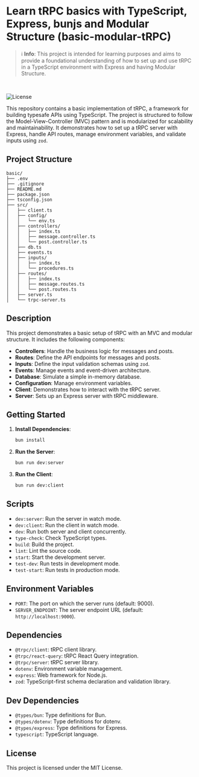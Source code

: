 # Learn tRPC basics with TypeScript, Express, bunjs and Modular Structure (basic-modular-tRPC)

> ℹ️ **Info**: This project is intended for learning purposes and aims to provide a foundational understanding of how to set up and use tRPC in a TypeScript environment with Express and having Modular Structure.

<br/>

![License](https://img.shields.io/github/license/Naereen/StrapDown.js.svg)

This repository contains a basic implementation of tRPC, a framework for building typesafe APIs using TypeScript. The project is structured to follow the Model-View-Controller (MVC) pattern and is modularized for scalability and maintainability. It demonstrates how to set up a tRPC server with Express, handle API routes, manage environment variables, and validate inputs using `zod`.

## Project Structure

```
basic/
├── .env
├── .gitignore
├── README.md
├── package.json
├── tsconfig.json
├── src/
│   ├── client.ts
│   ├── config/
│   │   └── env.ts
│   ├── controllers/
│   │   ├── index.ts
│   │   ├── message.controller.ts
│   │   └── post.controller.ts
│   ├── db.ts
│   ├── events.ts
│   ├── inputs/
│   │   ├── index.ts
│   │   └── procedures.ts
│   ├── routes/
│   │   ├── index.ts
│   │   ├── message.routes.ts
│   │   └── post.routes.ts
│   ├── server.ts
│   └── trpc-server.ts
```

## Description

This project demonstrates a basic setup of tRPC with an MVC and modular structure. It includes the following components:

- **Controllers**: Handle the business logic for messages and posts.
- **Routes**: Define the API endpoints for messages and posts.
- **Inputs**: Define the input validation schemas using `zod`.
- **Events**: Manage events and event-driven architecture.
- **Database**: Simulate a simple in-memory database.
- **Configuration**: Manage environment variables.
- **Client**: Demonstrates how to interact with the tRPC server.
- **Server**: Sets up an Express server with tRPC middleware.

## Getting Started

1. **Install Dependencies**:

   ```sh
   bun install
   ```

2. **Run the Server**:

   ```sh
   bun run dev:server
   ```

3. **Run the Client**:
   ```sh
   bun run dev:client
   ```

## Scripts

- `dev:server`: Run the server in watch mode.
- `dev:client`: Run the client in watch mode.
- `dev`: Run both server and client concurrently.
- `type-check`: Check TypeScript types.
- `build`: Build the project.
- `lint`: Lint the source code.
- `start`: Start the development server.
- `test-dev`: Run tests in development mode.
- `test-start`: Run tests in production mode.

## Environment Variables

- `PORT`: The port on which the server runs (default: 9000).
- `SERVER_ENDPOINT`: The server endpoint URL (default: `http://localhost:9000`).

## Dependencies

- `@trpc/client`: tRPC client library.
- `@trpc/react-query`: tRPC React Query integration.
- `@trpc/server`: tRPC server library.
- `dotenv`: Environment variable management.
- `express`: Web framework for Node.js.
- `zod`: TypeScript-first schema declaration and validation library.

## Dev Dependencies

- `@types/bun`: Type definitions for Bun.
- `@types/dotenv`: Type definitions for dotenv.
- `@types/express`: Type definitions for Express.
- `typescript`: TypeScript language.

## License

This project is licensed under the MIT License.
